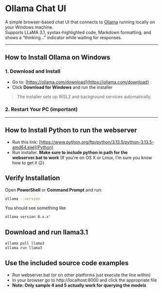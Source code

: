 # Ollama Chat UI

A simple browser-based chat UI that connects to [Ollama](https://ollama.com) running locally on your Windows machine.  
Supports LLaMA 3.1, syntax-highlighted code, Markdown formatting, and shows a “thinking...” indicator while waiting for responses.

---

## How to Install Ollama on Windows

### 1. Download and Install
- Go to: [https://ollama.com/download](https://ollama.com/download)
- Click **Download for Windows** and run the installer

> The installer sets up WSL2 and background services automatically.

### 2. Restart Your PC (important)

---

## How to Install Python to run the webserver

- Run this link: [https://www.python.org/ftp/python/3.13.5/python-3.13.5-amd64.exe](Python)
- Run installer. **Make sure to include python in path for the webserver.bat to work** 
  (If you're on OS X or Linux, I'm sure you know how to get it 😉)

## Verify Installation

Open **PowerShell** or **Command Prompt** and run:

```bash
ollama --version
```

You should see something like 
```bash
ollama version 0.x.x"
```

## Download and run llama3.1

```bash
ollama pull llama3
ollama run llama3
```

## Use the included source code examples

- Run webserver.bat (or on other platforms just execute the line within)
- In your browser go to http://localhost:8000 and click the appropriate file
- **Note: Only sample 4 and 5 actually work for querying the models**
